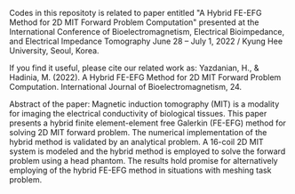 Codes in this repositoty is related to paper entitled "A Hybrid FE-EFG Method for 2D MIT Forward Problem Computation" presented at the International Conference of
Bioelectromagnetism, Electrical Bioimpedance, and Electrical Impedance Tomography June 28 – July 1, 2022 / Kyung Hee University, Seoul, Korea.

If you find it useful, please cite our related work as:
Yazdanian, H., & Hadinia, M. (2022). A Hybrid FE-EFG Method for 2D MIT Forward Problem Computation. International Journal of Bioelectromagnetism, 24.

Abstract of the paper:
Magnetic induction tomography (MIT) is a modality for imaging the electrical conductivity of biological tissues. This paper presents a hybrid finite element-element free Galerkin (FE-EFG) method for solving 2D MIT forward
problem. The numerical implementation of the hybrid method is validated by an analytical problem. A 16-coil 2D MIT system is modeled and the hybrid method is employed to solve the forward problem using a head phantom. The results hold promise for alternatively employing of the hybrid FE-EFG method in situations with meshing task problem.
